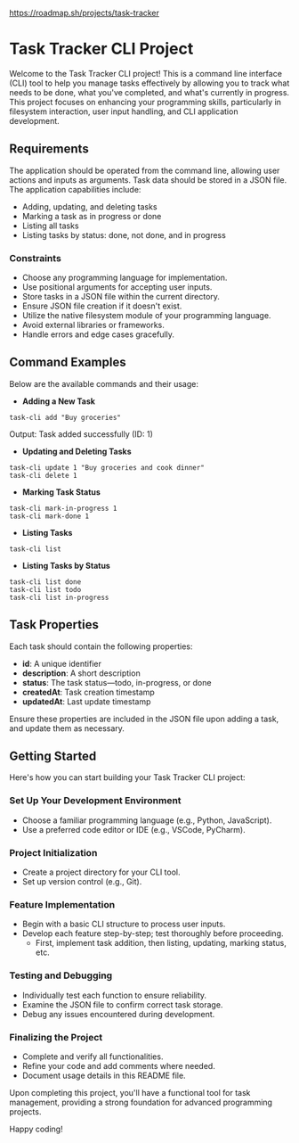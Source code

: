 https://roadmap.sh/projects/task-tracker

# Task Tracker CLI Project

Welcome to the Task Tracker CLI project! This is a command line interface (CLI) tool to help you manage tasks effectively by allowing you to track what needs to be done, what you've completed, and what's currently in progress. This project focuses on enhancing your programming skills, particularly in filesystem interaction, user input handling, and CLI application development.

## Requirements

The application should be operated from the command line, allowing user actions and inputs as arguments. Task data should be stored in a JSON file. The application capabilities include:

- Adding, updating, and deleting tasks
- Marking a task as in progress or done
- Listing all tasks
- Listing tasks by status: done, not done, and in progress

### Constraints

- Choose any programming language for implementation.
- Use positional arguments for accepting user inputs.
- Store tasks in a JSON file within the current directory.
- Ensure JSON file creation if it doesn't exist.
- Utilize the native filesystem module of your programming language.
- Avoid external libraries or frameworks.
- Handle errors and edge cases gracefully.

## Command Examples

Below are the available commands and their usage:

- **Adding a New Task**

```shell
task-cli add "Buy groceries"
```

Output: Task added successfully (ID: 1)

- **Updating and Deleting Tasks**

```shell
task-cli update 1 "Buy groceries and cook dinner"
task-cli delete 1
```

- **Marking Task Status**

```shell
task-cli mark-in-progress 1
task-cli mark-done 1
```

- **Listing Tasks**

```shell
task-cli list
```

- **Listing Tasks by Status**

```shell
task-cli list done
task-cli list todo
task-cli list in-progress
```

## Task Properties

Each task should contain the following properties:

- **id**: A unique identifier
- **description**: A short description
- **status**: The task status—todo, in-progress, or done
- **createdAt**: Task creation timestamp
- **updatedAt**: Last update timestamp

Ensure these properties are included in the JSON file upon adding a task, and update them as necessary.

## Getting Started

Here's how you can start building your Task Tracker CLI project:

### Set Up Your Development Environment

- Choose a familiar programming language (e.g., Python, JavaScript).
- Use a preferred code editor or IDE (e.g., VSCode, PyCharm).

### Project Initialization

- Create a project directory for your CLI tool.
- Set up version control (e.g., Git).

### Feature Implementation

- Begin with a basic CLI structure to process user inputs.
- Develop each feature step-by-step; test thoroughly before proceeding.
  - First, implement task addition, then listing, updating, marking status, etc.

### Testing and Debugging

- Individually test each function to ensure reliability.
- Examine the JSON file to confirm correct task storage.
- Debug any issues encountered during development.

### Finalizing the Project

- Complete and verify all functionalities.
- Refine your code and add comments where needed.
- Document usage details in this README file.

Upon completing this project, you'll have a functional tool for task management, providing a strong foundation for advanced programming projects.

Happy coding!
